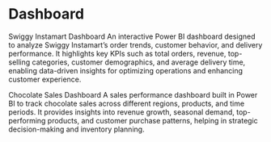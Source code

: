 # Dashboard

Swiggy Instamart Dashboard
An interactive Power BI dashboard designed to analyze Swiggy Instamart’s order trends, customer behavior, and delivery performance. It highlights key KPIs such as total orders, revenue, top-selling categories, customer demographics, and average delivery time, enabling data-driven insights for optimizing operations and enhancing customer experience.

Chocolate Sales Dashboard
A sales performance dashboard built in Power BI to track chocolate sales across different regions, products, and time periods. It provides insights into revenue growth, seasonal demand, top-performing products, and customer purchase patterns, helping in strategic decision-making and inventory planning.
